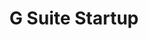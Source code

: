 ---
sort_key: 9
layout: sku
id: g-suite-startup-setup
title: G Suite Startup
heading: G Suite Startup
sub-title: Fresh account setup. Setup Pricing for G Suite (one-time fee)
features:
 - feature: Unlimited mailboxes configured for your team
 - feature: Professional project management
 - feature: Less than 7 days full implementation time
price: 549
unit: setup
---